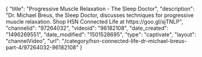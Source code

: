 {
    "title": "Progressive Muscle Relaxation - The Sleep Doctor",
    "description": "Dr. Michael Breus, the Sleep Doctor, discusses techniques for progressive muscle relaxation. Shop HSN Connected Life at https:\/\/goo.gl\/sjTNLP",
    "channelid": "97264032",
    "videoid": "96182108",
    "date_created": "1496269551",
    "date_modified": "1501528695",
    "type": "captivate",
    "layout": "channelVideo",
    "url": "\/category\/hsn-connected-life-dr-michael-breus-part-4\/97264032-96182108"
}